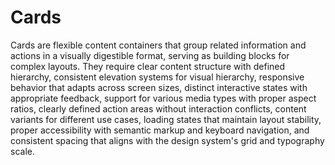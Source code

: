 # Cards

Cards are flexible content containers that group related information and actions in a visually digestible format, serving as building blocks for complex layouts. They require clear content structure with defined hierarchy, consistent elevation systems for visual hierarchy, responsive behavior that adapts across screen sizes, distinct interactive states with appropriate feedback, support for various media types with proper aspect ratios, clearly defined action areas without interaction conflicts, content variants for different use cases, loading states that maintain layout stability, proper accessibility with semantic markup and keyboard navigation, and consistent spacing that aligns with the design system's grid and typography scale.